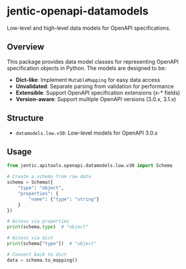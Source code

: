# jentic-openapi-datamodels

Low-level and high-level data models for OpenAPI specifications.

## Overview

This package provides data model classes for representing OpenAPI specification objects in Python. The models are designed to be:

- **Dict-like**: Implement `MutableMapping` for easy data access
- **Unvalidated**: Separate parsing from validation for performance
- **Extensible**: Support OpenAPI specification extensions (x-* fields)
- **Version-aware**: Support multiple OpenAPI versions (3.0.x, 3.1.x)

## Structure

- `datamodels.low.v30`: Low-level models for OpenAPI 3.0.x

## Usage

```python
from jentic.apitools.openapi.datamodels.low.v30 import Schema

# Create a schema from raw data
schema = Schema({
    "type": "object",
    "properties": {
        "name": {"type": "string"}
    }
})

# Access via properties
print(schema.type)  # "object"

# Access via dict
print(schema["type"])  # "object"

# Convert back to dict
data = schema.to_mapping()
```
